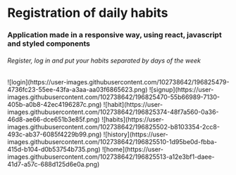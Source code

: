 <h1>Registration of daily habits</h1>

<h3>Application made in a responsive way, using react, javascript and styled components</h3>

<h6>Register, log in and put your habits separated by days of the week</h6>

<div display="flex" >
  ![login](https://user-images.githubusercontent.com/102738642/196825479-4736fc23-55ee-43fa-a3aa-aa03f6865623.png)
  ![signup](https://user-images.githubusercontent.com/102738642/196825470-55b66989-7130-405b-a0b8-42ec4196287c.png)
  ![habit](https://user-images.githubusercontent.com/102738642/196825374-48f7a560-0a36-46d8-ae66-dce651b3e85f.png)  
  ![habits](https://user-images.githubusercontent.com/102738642/196825502-b8103354-2cc8-493c-ab37-6085f4229b99.png)
  ![history](https://user-images.githubusercontent.com/102738642/196825510-1d95be0d-fbba-415d-b104-d0b53754b735.png)
  ![home](https://user-images.githubusercontent.com/102738642/196825513-a12e3bf1-daee-41d7-a57c-688d125d6e0a.png)


</div>

